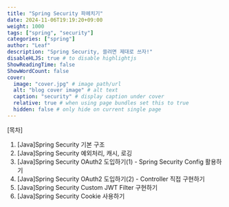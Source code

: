 ```yaml
---
title: "Spring Security 파헤치기"
date: 2024-11-06T19:19:20+09:00
weight: 1000
tags: ["spring", "security"]
categories: ["spring"]
author: "Leaf"
description: "Spring Security, 쓸려면 제대로 쓰자!"
disableHLJS: true # to disable highlightjs
ShowReadingTime: false
ShowWordCount: false
cover:
  image: "cover.jpg" # image path/url
  alt: "blog cover image" # alt text
  caption: "security" # display caption under cover
  relative: true # when using page bundles set this to true
  hidden: false # only hide on current single page
---
```


[목차]

1. [Java]Spring Security 기본 구조
2. [Java]Spring Security 예외처리, 캐시, 로깅
3. [Java]Spring Security OAuth2 도입하기(1) - Spring Security Config 활용하기
4. [Java]Spring Security OAuth2 도입하기(2) - Controller 직접 구현하기
5. [Java]Spring Security Custom JWT Filter 구현하기
6. [Java]Spring Security Cookie 사용하기
